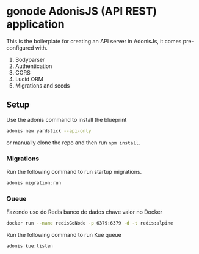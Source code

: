 # gonode AdonisJS (API REST) application

This is the boilerplate for creating an API server in AdonisJs, it comes pre-configured with.

1. Bodyparser
2. Authentication
3. CORS
4. Lucid ORM
5. Migrations and seeds

## Setup

Use the adonis command to install the blueprint

```bash
adonis new yardstick --api-only
```

or manually clone the repo and then run `npm install`.

### Migrations

Run the following command to run startup migrations.

```js
adonis migration:run
```

### Queue

Fazendo uso do Redis banco de dados chave valor no Docker

```bash
docker run --name redisGoNode -p 6379:6379 -d -t redis:alpine
```

Run the following command to run Kue queue

```bash
adonis kue:listen
```
